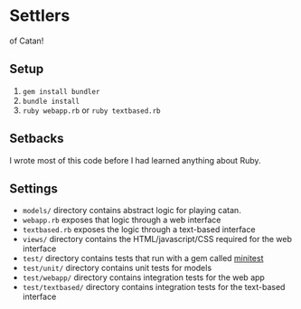 # Settlers

of Catan!

## Setup

1. `gem install bundler`
2. `bundle install`
3. `ruby webapp.rb` or `ruby textbased.rb`

## Setbacks

I wrote most of this code before I had learned anything about Ruby.

## Settings

* `models/` directory contains abstract logic for playing catan.
* `webapp.rb` exposes that logic through a web interface
* `textbased.rb` exposes the logic through a text-based interface
* `views/` directory contains the HTML/javascript/CSS required for the web interface
* `test/` directory contains tests that run with a gem called [minitest](https://github.com/seattlerb/minitest)
* `test/unit/` directory contains unit tests for models
* `test/webapp/` directory contains integration tests for the web app
* `test/textbased/` directory contains integration tests for the text-based interface
